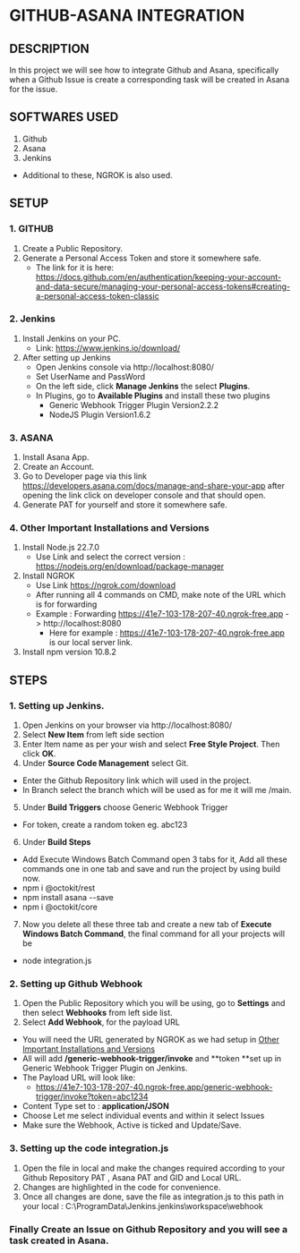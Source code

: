 # GITHUB-ASANA INTEGRATION
## DESCRIPTION
In this project we will see how to integrate Github and Asana, specifically when a Github Issue is create a corresponding task will be created in Asana for the issue.

## SOFTWARES USED
1. Github
2. Asana
3. Jenkins
- Additional to these, NGROK is also used.

## SETUP
### 1. GITHUB
1. Create a Public Repository.
2. Generate a Personal Access Token and store it somewhere safe.
   - The link for it is here: https://docs.github.com/en/authentication/keeping-your-account-and-data-secure/managing-your-personal-access-tokens#creating-a-personal-access-token-classic
### 2. Jenkins
1. Install Jenkins on your PC.
   - Link: https://www.jenkins.io/download/
2. After setting up Jenkins
   - Open Jenkins console via http://localhost:8080/
   - Set UserName and PassWord
   - On the left side, click **Manage Jenkins** the select **Plugins**.
   - In Plugins, go to **Available Plugins** and install these two plugins
     - Generic Webhook Trigger Plugin Version2.2.2
     - NodeJS Plugin Version1.6.2
### 3. ASANA
1. Install Asana App.
2. Create an Account.
3. Go to Developer page via this link https://developers.asana.com/docs/manage-and-share-your-app after opening the link click on developer console and that should open.
4. Generate PAT for yourself and store it somewhere safe.
### 4. Other Important Installations and Versions
1. Install Node.js 22.7.0
   - Use Link and select the correct version : https://nodejs.org/en/download/package-manager
2. Install NGROK
   - Use Link https://ngrok.com/download
   - After running all 4 commands on CMD, make note of the URL which is for forwarding
   - Example : Forwarding                    https://41e7-103-178-207-40.ngrok-free.app -> http://localhost:8080
     - Here for example : https://41e7-103-178-207-40.ngrok-free.app is our local server link.
3. Install npm version 10.8.2
   
## STEPS
### 1. Setting up Jenkins.
1. Open Jenkins on your browser via http://localhost:8080/
2. Select **New Item** from left side section
3. Enter Item name as per your wish and select **Free Style Project**. Then click **OK**.
4. Under **Source Code Management** select Git.
  - Enter the Github Repository link which will used in the project.
  - In Branch select the branch which will be used as for me it will me /main.
5. Under **Build Triggers** choose Generic Webhook Trigger
  - For token, create a random token eg. abc123
6. Under **Build Steps**
  - Add Execute Windows Batch Command open 3 tabs for it, Add all these commands one in one tab and save and run the project by using build now.
  - npm i @octokit/rest
  - npm install asana --save
  - npm i @octokit/core
7. Now you delete all these three tab and create a new tab of **Execute Windows Batch Command**, the final command for all your projects will be
  - node integration.js
### 2. Setting up Github Webhook
1. Open the Public Repository which you will be using, go to **Settings** and then select **Webhooks** from left side list.
2. Select **Add Webhook**, for the payload URL
 - You will need the URL generated by NGROK as we had setup in [Other Important Installations and Versions](#4-other-important-installations-and-versions)
 - All will add **/generic-webhook-trigger/invoke** and **token **set up in Generic Webhook Trigger Plugin on Jenkins.
 - The Payload URL will look like:
     - https://41e7-103-178-207-40.ngrok-free.app/generic-webhook-trigger/invoke?token=abc1234
 - Content Type set to : **application/JSON**
 - Choose Let me select individual events and within it select Issues
 - Make sure the Webhook, Active is ticked and Update/Save.
### 3. Setting up the code integration.js
1. Open the file in local and make the changes required according to your Github Repository PAT , Asana PAT and GID and Local URL.
2. Changes are highlighted in the code for convenience.
3. Once all changes are done, save the file as integration.js to this path in your local :  C:\ProgramData\Jenkins\.jenkins\workspace\webhook

### Finally Create an Issue on Github Repository and you will see a task created in Asana.

